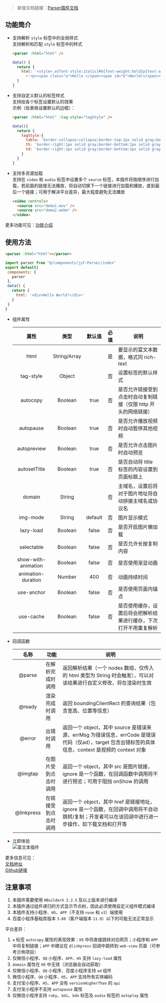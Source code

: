 >新版文档链接：[Parser插件文档](https://jin-yufeng.github.io/Parser)  

## 功能简介 ##
- 支持解析 `style` 标签中的全局样式  
  支持解析和匹配 `style` 标签中的样式 
  ``` html
  <parser :html="html" />
  ```
  ``` javascript
  data() {
    return {
      html: '<style>.a{font-style:italic}#b{font-weight:bold}p{text-align:center}</style>'
  	    +'<p><span class="a">Hello </span><span id="b">World!</span></p>'
    }
  }
  ```

- 支持自定义默认的标签样式  
  支持给各个标签设置默认的效果  
  示例（给表格设置默认的边框）：
  ```html
  <parser :html="html" :tag-style="tagStyle" />
  ```
  ```javascript
  data(){
    return {
      tagStyle:{
        table: 'border-collapse:collapse;border-top:1px solid gray;border-left:1px solid gray;',
        th: 'border-right:1px solid gray;border-bottom:1px solid gray;',
        td: 'border-right:1px solid gray;border-bottom:1px solid gray;'
      }
    }
  }
  ```

- 支持多资源加载  
  支持在 `video` 和 `audio` 标签中设置多个 `source` 标签，本插件将按顺序进行加载，若前面的链接无法播放，将自动切换下一个链接进行加载和播放，直到最后一个链接；可用于解决平台差异，最大程度避免无法播放
  ```html
  <video controls>
    <source src="demo1.mov" />
    <source src="demo2.webm" />
  </video>
  ```
 
更多功能可见：[功能介绍](https://jin-yufeng.github.io/Parser/#/)

## 使用方法 ##
```html
<parser :html="html"></parser>
```
```javascript
import parser from "@/components/jyf-Parser/index"
export default{
 components: {
   parser
 },
 data() {
   return {
     html: '<div>Hello World!</div>'
   }
 }
}
```

- 组件属性  

  | 属性 | 类型 | 默认值 | 必填 | 说明 |
  |:----:|:----:|:----:|:----:|----|
  | html | String/Array | | 是 | 要显示的富文本数据，格式同 rich-text |
  | tag-style | Object | | 否 | 设置标签的默认样式 |
  | autocopy | Boolean | true | 否 | 是否允许链接受到点击时自动复制链接（仅限 http 开头的网络链接）|
  | autopause | Boolean | true | 否 | 是否允许播放视频时自动暂停其他视频 |
  | autopreview | Boolean | true | 否 | 是否允许点击图片时自动预览 |
  | autosetTitle | Boolean | true | 否 | 是否自动将 title 标签的内容设置到页面标题上 |
  | domain | String |  | 否 | 主域名，设置后将对于图片地址将自动拼接主域名或协议名 |
  | img-mode | String | default | 否 | 图片显示模式 |
  | lazy-load | Boolean | false | 否 | 是否开启图片懒加载 |
  | selectable | Boolean | false | 否 | 是否允许长按复制内容 |
  | show-with-animation | Boolean | false | 否 | 是否使用渐显动画 |
  | animation-duration | Number | 400 | 否 | 动画持续时间 |
  | use-anchor | Boolean | false | 否 | 是否使用页面内锚点 |
  | use-cache | Boolean | false | 否 | 是否使用缓存，设置后将会把解析结果进行缓存，下次打开不用重复解析 |

- 回调函数  

  | 名称 | 功能 | 说明 |
  |:----:|----|----|
  | @parse | 在解析完成时调用 | 返回解析结果（一个 nodes 数组，仅传入的 html 类型为 String 时会触发），可以对该结果进行自定义修改，将在渲染时生效 |
  | @ready | 渲染完成时调用 | 返回 boundingClientRect 的查询结果（包含宽高、位置等信息） |
  | @error | 出错时调用 | 返回一个 object，其中 source 是错误来源，errMsg 为错误信息，errCode 是错误代码（仅ad），target 包含出错标签的具体信息，context 是视频的 context 对象 |
  | @imgtap | 在图片受到点击时调用 | 返回一个 object，其中 src 是图片链接，ignore 是一个函数，在回调函数中调用将不进行预览；可用于阻挡 onShow 的调用 |
  | @linkpress | 在链接受到点击时调用 | 返回一个 object，其中 href 是链接地址，ignore 是一个函数，在回调中调用将不自动跳转/复制；开发者可以在该回调中进行进一步操作，如下载文档和打开等 | 

- 立即体验  
  ![富文本插件](https://6874-html-foe72-1259071903.tcb.qcloud.la/md/md5.jpg?sign=9e6729ea9ccb15da6f3d301cd31a4f08&t=1572768042)   

更多信息可见：  
[文档地址](https://jin-yufeng.github.io/Parser)  
[Github链接](https://github.com/jin-yufeng/Parser)  

## 注意事项 ##
1. 本插件需要使用 `HBuilderX 2.2.5` 及以上版本进行编译  
2. 本插件通过组件递归的方式显示节点树，因此必须使用自定义组件模式编译  
3. 本插件支持小程序、`H5`、`APP`（不支持 `nvue` 和 `v3`）端使用   
4. 百度小程序基础库版本 `3.60`（客户端版本 `11.9`）以下的可能无法正常显示  

平台差异：  
1. `a` 标签 `autocopy` 属性的表现效果：`H5` 中将直接跳转对应网页；小程序和 `APP` 中将复制链接；`APP` 中建议在 `@linkpress` 回调中跳转到 `web-view` 页面（可参考示例项目）  
2. 仅微信小程序、`QQ` 小程序、`APP`、`H5` 支持 `lazy-load` 属性  
3. `domain` 属性在 `H5` 中无效（浏览器会自动获取）  
4. 仅微信小程序、`QQ` 小程序、百度小程序支持 `ad` 组件  
5. 微信小程序、`QQ` 小程序、`H5`、`APP` 支持所有实体编码  
6. 支付宝小程序、`H5`、`APP` 没有 `versionHigherThan` 的 `api`  
7. 支付宝小程序不支持 `autopause` 属性  
8. 仅微信小程序支持 `ruby`、`bdi`、`bdo` 标签及 `audio` 标签的 `autoplay` 属性  